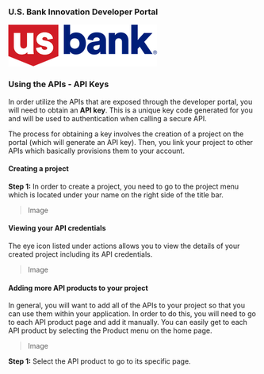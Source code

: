 ### U.S. Bank Innovation Developer Portal
![US Bank](../event/img/US_Bank_logo.png)

### Using the APIs - API Keys
In order utilize the APIs that are exposed through the developer portal, you will need to obtain an **API key**. This is a unique key code generated for you and will be used to authentication when calling a secure API.

The process for obtaining a key involves the creation of a project on the portal (which will generate an API key). Then, you link your project to other APIs which basically provisions them to your account.

#### Creating a project
**Step 1:** In order to create a project, you need to go to the project menu which is located under your name on the right side of the title bar.
>Image

#### Viewing your API credentials
The eye icon listed under actions allows you to view the details of your created project including its API credentials.
>Image

#### Adding more API products to your project
In general, you will want to add all of the APIs to your project so that you can use them within your application. In order to do this, you will need to go to each API product page and add it manually. You can easily get to each API product by selecting the Product menu on the home page.

>Image

**Step 1:** Select the API product to go to its specific page.
